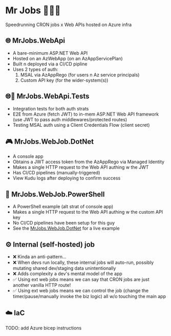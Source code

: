 # Mr Jobs 🏃🏻💨

Speedrunning CRON jobs x Web APIs hosted on Azure infra

## 🌐 MrJobs.WebApi
- A bare-minimum ASP.NET Web API
- Hosted on an AzWebApp (on an AzAppServicePlan)
- Built n deployed via a CI/CD pipline
- Uses 2 types of auth:
  1. MSAL via AzAppRego (for users n Az service principals)
  2. Custom API key (for the wider-system(s))

## 🌐🧪 MrJobs.WebApi.Tests
- Integration tests for both auth strats
- E2E from Azure (fetch JWT) to in-mem ASP.NET Web API framework (use JWT to pass auth middlewares/protected routes)
- Testing MSAL auth using a Client Credentials Flow (client secret)

## 🎮 MrJobs.WebJob.DotNet
- A console app
- Obtains a JWT access token from the AzAppRego via Managed Identity
- Makes a single HTTP request to the Web API authing w the JWT
- Has CI/CD pipelines (manually-triggered)
- View Kudu logs after deploying to confirm success

## 🐚 MrJobs.WebJob.PowerShell
- A PowerShell example (alt strat of console app)
- Makes a single HTTP request to the Web API authing w the custom API key
- No CI/CD pipelines have been setup for this guy
- See the [MrJobs.WebJob.DotNet](./MrJobs.WebJob.DotNet/) for a live example

## ⚙️ Internal (self-hosted) job
- ❌ Kinda an anti-pattern...
- ❌ When devs run locally, these internal jobs will auto-run, possibly mutating shared dev/staging data unintentionally
- ❌ Adds complexity a dev's mental model of the app
- ✅ Using ext web jobs means we can say that CRON jobs are just another vanilla HTTP route!
- ✅ Using ext web jobs means we can control the job (change the timer/pause/manually invoke the biz logic) all w/o touching the main app

## ☁️ IaC
TODO: add Azure bicep instructions
